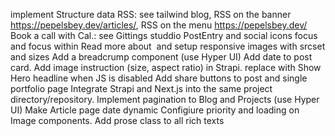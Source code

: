 implement Structure data
RSS: see tailwind blog, RSS on the banner https://pepelsbey.dev/articles/, RSS on the menu https://pepelsbey.dev/
Book a call with Cal.: see Gittings studdio
PostEntry and social icons focus and focus within
Read more about <Image> and setup responsive images with srcset and sizes
Add a breadcrump component (use Hyper UI)
Add date to post card.
Add image instruction (size, aspect ratio) in Strapi.
replace <a> with <Link />
Show Hero headline when JS is disabled
Add share buttons to post and single portfolio page
Integrate Strapi and Next.js into the same project directory/repository.
Implement pagination to Blog and Projects (use Hyper UI)
Make Article page date dynamic
Configiure priority and loading on Image components.
Add prose class to all rich texts